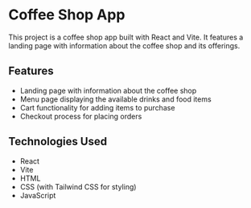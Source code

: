 # Coffee Shop App

This project is a coffee shop app built with React and Vite. It features a landing page with information about the coffee shop and its offerings.

## Features

- Landing page with information about the coffee shop
- Menu page displaying the available drinks and food items
- Cart functionality for adding items to purchase
- Checkout process for placing orders

## Technologies Used

- React
- Vite
- HTML
- CSS (with Tailwind CSS for styling)
- JavaScript

